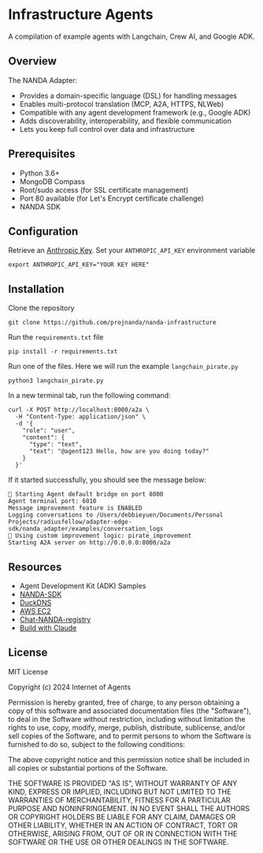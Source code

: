 # Infrastructure Agents

A compilation of example agents with Langchain, Crew AI, and Google ADK. 

## Overview
The NANDA Adapter: 
* Provides a domain-specific language (DSL) for handling messages
* Enables multi-protocol translation (MCP, A2A, HTTPS, NLWeb)
* Compatible with any agent development framework (e.g., Google ADK)
* Adds discoverability, interoperability, and flexible communication
* Lets you keep full control over data and infrastructure

## Prerequisites
* Python 3.6+
* MongoDB Compass 
* Root/sudo access (for SSL certificate management)
* Port 80 available (for Let's Encrypt certificate challenge)
* NANDA SDK
  
## Configuration
Retrieve an [Anthropic Key](https://console.anthropic.com). Set your `ANTHROPIC_API_KEY` environment variable
```
export ANTHROPIC_API_KEY="YOUR KEY HERE"
```

## Installation
Clone the repository
```
git clone https://github.com/projnanda/nanda-infrastructure
```

Run the `requirements.txt` file
```
pip install -r requirements.txt
```

Run one of the files. Here we will run the example `langchain_pirate.py`
```
python3 langchain_pirate.py
```

In a new terminal tab, run the following command:
```
curl -X POST http://localhost:8000/a2a \              
  -H "Content-Type: application/json" \
  -d '{
    "role": "user",
    "content": {
      "type": "text",
      "text": "@agent123 Hello, how are you doing today?"
    }
  }'
```

If it started successfully, you should see the message below:
```
🚀 Starting Agent default bridge on port 8000
Agent terminal port: 6010
Message improvement feature is ENABLED
Logging conversations to /Users/debbieyuen/Documents/Personal Projects/radiusfellow/adapter-edge-sdk/nanda_adapter/examples/conversation_logs
🔧 Using custom improvement logic: pirate_improvement
Starting A2A server on http://0.0.0.0:8000/a2a
```

## Resources
* Agent Development Kit (ADK) Samples
* [NANDA-SDK](https://github.com/projnanda/nanda-sdk?tab=readme-ov-file)
* [DuckDNS](https://www.duckdns.org/domains)
* [AWS EC2](https://us-east-2.signin.aws.amazon.com)
* [Chat-NANDA-registry](https://chat.nanda-registry.com/index.html)
* [Build with Claude](https://docs.anthropic.com/en/home)
  
## License
MIT License

Copyright (c) 2024 Internet of Agents

Permission is hereby granted, free of charge, to any person obtaining a copy of this software and associated documentation files (the "Software"), to deal in the Software without restriction, including without limitation the rights to use, copy, modify, merge, publish, distribute, sublicense, and/or sell copies of the Software, and to permit persons to whom the Software is furnished to do so, subject to the following conditions:

The above copyright notice and this permission notice shall be included in all copies or substantial portions of the Software.

THE SOFTWARE IS PROVIDED "AS IS", WITHOUT WARRANTY OF ANY KIND, EXPRESS OR IMPLIED, INCLUDING BUT NOT LIMITED TO THE WARRANTIES OF MERCHANTABILITY, FITNESS FOR A PARTICULAR PURPOSE AND NONINFRINGEMENT. IN NO EVENT SHALL THE AUTHORS OR COPYRIGHT HOLDERS BE LIABLE FOR ANY CLAIM, DAMAGES OR OTHER LIABILITY, WHETHER IN AN ACTION OF CONTRACT, TORT OR OTHERWISE, ARISING FROM, OUT OF OR IN CONNECTION WITH THE SOFTWARE OR THE USE OR OTHER DEALINGS IN THE SOFTWARE.



